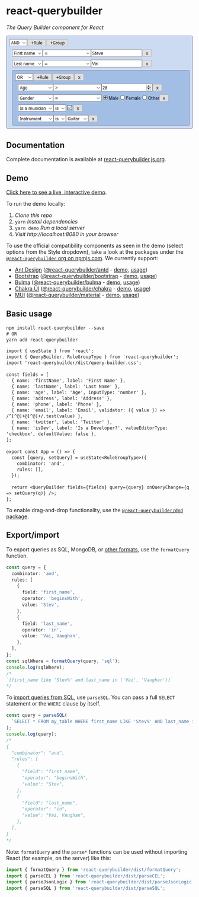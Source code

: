 # react-querybuilder

_The Query Builder component for React_

![Screenshot](../../_assets/screenshot.png)

## Documentation

Complete documentation is available at [react-querybuilder.js.org](https://react-querybuilder.js.org).

## Demo

[Click here to see a live, interactive demo](https://react-querybuilder.js.org/react-querybuilder).

<detail>
<summary>To run the demo locally:</summary>

1. _Clone this repo_
2. `yarn` _Install dependencies_
3. `yarn demo` _Run a local server_
4. _Visit http://localhost:8080 in your browser_

</detail>

To use the official compatibility components as seen in the demo (select options from the Style dropdown), take a look at the packages under the [`@react-querybuilder` org on npmjs.com](https://www.npmjs.com/org/react-querybuilder). We currently support:

- [Ant Design](https://ant.design/) ([@react-querybuilder/antd](https://www.npmjs.com/package/@react-querybuilder/antd) - [demo](https://react-querybuilder.js.org/react-querybuilder/antd), [usage](https://codesandbox.io/s/github/react-querybuilder/react-querybuilder/tree/main/examples/antd))
- [Bootstrap](https://getbootstrap.com/) ([@react-querybuilder/bootstrap](https://www.npmjs.com/package/@react-querybuilder/bootstrap) - [demo](https://react-querybuilder.js.org/react-querybuilder/bootstrap), [usage](https://codesandbox.io/s/github/react-querybuilder/react-querybuilder/tree/main/examples/bootstrap))
- [Bulma](https://bulma.io/) ([@react-querybuilder/bulma](https://www.npmjs.com/package/@react-querybuilder/bulma) - [demo](https://react-querybuilder.js.org/react-querybuilder/bulma), [usage](https://codesandbox.io/s/github/react-querybuilder/react-querybuilder/tree/main/examples/bulma))
- [Chakra UI](https://chakra-ui.com/) ([@react-querybuilder/chakra](https://www.npmjs.com/package/@react-querybuilder/chakra) - [demo](https://react-querybuilder.js.org/react-querybuilder/chakra), [usage](https://codesandbox.io/s/github/react-querybuilder/react-querybuilder/tree/main/examples/chakra))
- [MUI](https://mui.com/) ([@react-querybuilder/material](https://www.npmjs.com/package/@react-querybuilder/material) - [demo](https://react-querybuilder.js.org/react-querybuilder/material), [usage](https://codesandbox.io/s/github/react-querybuilder/react-querybuilder/tree/main/examples/material))

## Basic usage

```shell
npm install react-querybuilder --save
# OR
yarn add react-querybuilder
```

```tsx
import { useState } from 'react';
import { QueryBuilder, RuleGroupType } from 'react-querybuilder';
import 'react-querybuilder/dist/query-builder.css';

const fields = [
  { name: 'firstName', label: 'First Name' },
  { name: 'lastName', label: 'Last Name' },
  { name: 'age', label: 'Age', inputType: 'number' },
  { name: 'address', label: 'Address' },
  { name: 'phone', label: 'Phone' },
  { name: 'email', label: 'Email', validator: ({ value }) => /^[^@]+@[^@]+/.test(value) },
  { name: 'twitter', label: 'Twitter' },
  { name: 'isDev', label: 'Is a Developer?', valueEditorType: 'checkbox', defaultValue: false },
];

export const App = () => {
  const [query, setQuery] = useState<RuleGroupType>({
    combinator: 'and',
    rules: [],
  });

  return <QueryBuilder fields={fields} query={query} onQueryChange={q => setQuery(q)} />;
};
```

To enable drag-and-drop functionality, use the [`@react-querybuilder/dnd` package](https://www.npmjs.com/package/@react-querybuilder/).

## Export/import

To export queries as SQL, MongoDB, or [other formats](https://react-querybuilder.js.org/docs/api/export), use the `formatQuery` function.

```ts
const query = {
  combinator: 'and',
  rules: [
    {
      field: 'first_name',
      operator: 'beginsWith',
      value: 'Stev',
    },
    {
      field: 'last_name',
      operator: 'in',
      value: 'Vai, Vaughan',
    },
  ],
};
const sqlWhere = formatQuery(query, 'sql');
console.log(sqlWhere);
/*
`(first_name like 'Stev%' and last_name in ('Vai', 'Vaughan'))`
*/
```

To [import queries from SQL](https://react-querybuilder.js.org/docs/api/import), use `parseSQL`. You can pass a full `SELECT` statement or the `WHERE` clause by itself.

```ts
const query = parseSQL(
  `SELECT * FROM my_table WHERE first_name LIKE 'Stev%' AND last_name in ('Vai', 'Vaughan')`
);
console.log(query);
/*
{
  "combinator": "and",
  "rules": [
    {
      "field": "first_name",
      "operator": "beginsWith",
      "value": "Stev",
    },
    {
      "field": "last_name",
      "operator": "in",
      "value": "Vai, Vaughan",
    },
  ],
}
*/
```

Note: `formatQuery` and the `parse*` functions can be used without importing React (for example, on the server) like this:

```js
import { formatQuery } from 'react-querybuilder/dist/formatQuery';
import { parseCEL } from 'react-querybuilder/dist/parseCEL';
import { parseJsonLogic } from 'react-querybuilder/dist/parseJsonLogic';
import { parseSQL } from 'react-querybuilder/dist/parseSQL';
```
